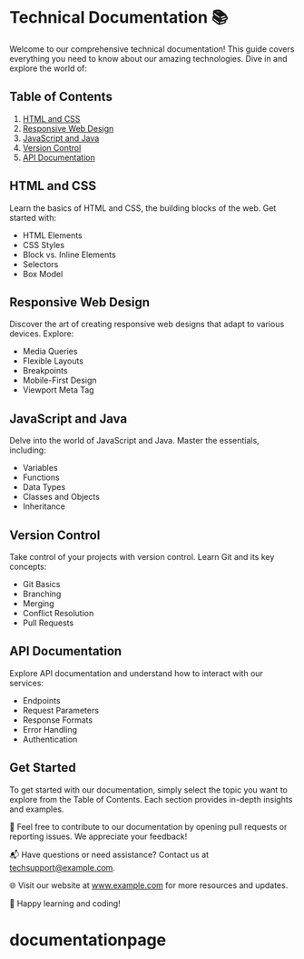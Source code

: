 # Technical Documentation 📚

Welcome to our comprehensive technical documentation! This guide covers everything you need to know about our amazing technologies. Dive in and explore the world of:

## Table of Contents
1. [HTML and CSS](#html-and-css)
2. [Responsive Web Design](#responsive-web-design)
3. [JavaScript and Java](#javascript-and-java)
4. [Version Control](#version-control)
5. [API Documentation](#api-documentation)

## HTML and CSS
Learn the basics of HTML and CSS, the building blocks of the web. Get started with:
- HTML Elements
- CSS Styles
- Block vs. Inline Elements
- Selectors
- Box Model

## Responsive Web Design
Discover the art of creating responsive web designs that adapt to various devices. Explore:
- Media Queries
- Flexible Layouts
- Breakpoints
- Mobile-First Design
- Viewport Meta Tag

## JavaScript and Java
Delve into the world of JavaScript and Java. Master the essentials, including:
- Variables
- Functions
- Data Types
- Classes and Objects
- Inheritance

## Version Control
Take control of your projects with version control. Learn Git and its key concepts:
- Git Basics
- Branching
- Merging
- Conflict Resolution
- Pull Requests

## API Documentation
Explore API documentation and understand how to interact with our services:
- Endpoints
- Request Parameters
- Response Formats
- Error Handling
- Authentication

## Get Started
To get started with our documentation, simply select the topic you want to explore from the Table of Contents. Each section provides in-depth insights and examples.

📝 Feel free to contribute to our documentation by opening pull requests or reporting issues. We appreciate your feedback!

📬 Have questions or need assistance? Contact us at techsupport@example.com.

🌐 Visit our website at www.example.com for more resources and updates.

🚀 Happy learning and coding!
# documentationpage
